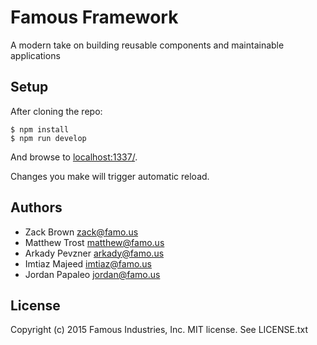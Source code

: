 # Famous Framework

A modern take on building reusable components and maintainable applications

## Setup

After cloning the repo:

    $ npm install
    $ npm run develop

And browse to [localhost:1337/](http://localhost:1337/).

Changes you make will trigger automatic reload.

## Authors

* Zack Brown <zack@famo.us>
* Matthew Trost <matthew@famo.us>
* Arkady Pevzner <arkady@famo.us>
* Imtiaz Majeed <imtiaz@famo.us>
* Jordan Papaleo <jordan@famo.us>

## License

Copyright (c) 2015 Famous Industries, Inc. MIT license. See LICENSE.txt
